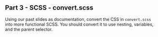 ## Part 3 - SCSS - convert.scss
Using our past slides as documentation, convert the CSS in `convert.scss` into more functional SCSS.  You should convert it to use nesting, variables, and the parent selector.
